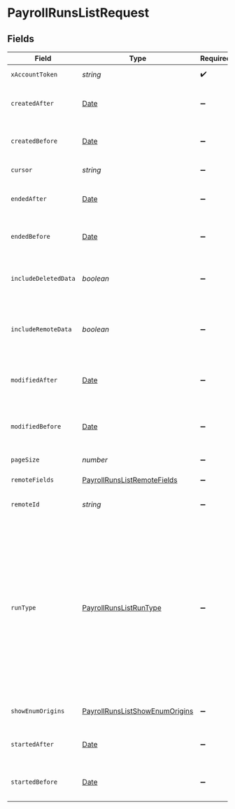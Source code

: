 # PayrollRunsListRequest


## Fields

| Field                                                                                                                                                                                                                                                                                     | Type                                                                                                                                                                                                                                                                                      | Required                                                                                                                                                                                                                                                                                  | Description                                                                                                                                                                                                                                                                               |
| ----------------------------------------------------------------------------------------------------------------------------------------------------------------------------------------------------------------------------------------------------------------------------------------- | ----------------------------------------------------------------------------------------------------------------------------------------------------------------------------------------------------------------------------------------------------------------------------------------- | ----------------------------------------------------------------------------------------------------------------------------------------------------------------------------------------------------------------------------------------------------------------------------------------- | ----------------------------------------------------------------------------------------------------------------------------------------------------------------------------------------------------------------------------------------------------------------------------------------- |
| `xAccountToken`                                                                                                                                                                                                                                                                           | *string*                                                                                                                                                                                                                                                                                  | :heavy_check_mark:                                                                                                                                                                                                                                                                        | Token identifying the end user.                                                                                                                                                                                                                                                           |
| `createdAfter`                                                                                                                                                                                                                                                                            | [Date](https://developer.mozilla.org/en-US/docs/Web/JavaScript/Reference/Global_Objects/Date)                                                                                                                                                                                             | :heavy_minus_sign:                                                                                                                                                                                                                                                                        | If provided, will only return objects created after this datetime.                                                                                                                                                                                                                        |
| `createdBefore`                                                                                                                                                                                                                                                                           | [Date](https://developer.mozilla.org/en-US/docs/Web/JavaScript/Reference/Global_Objects/Date)                                                                                                                                                                                             | :heavy_minus_sign:                                                                                                                                                                                                                                                                        | If provided, will only return objects created before this datetime.                                                                                                                                                                                                                       |
| `cursor`                                                                                                                                                                                                                                                                                  | *string*                                                                                                                                                                                                                                                                                  | :heavy_minus_sign:                                                                                                                                                                                                                                                                        | The pagination cursor value.                                                                                                                                                                                                                                                              |
| `endedAfter`                                                                                                                                                                                                                                                                              | [Date](https://developer.mozilla.org/en-US/docs/Web/JavaScript/Reference/Global_Objects/Date)                                                                                                                                                                                             | :heavy_minus_sign:                                                                                                                                                                                                                                                                        | If provided, will only return payroll runs ended after this datetime.                                                                                                                                                                                                                     |
| `endedBefore`                                                                                                                                                                                                                                                                             | [Date](https://developer.mozilla.org/en-US/docs/Web/JavaScript/Reference/Global_Objects/Date)                                                                                                                                                                                             | :heavy_minus_sign:                                                                                                                                                                                                                                                                        | If provided, will only return payroll runs ended before this datetime.                                                                                                                                                                                                                    |
| `includeDeletedData`                                                                                                                                                                                                                                                                      | *boolean*                                                                                                                                                                                                                                                                                 | :heavy_minus_sign:                                                                                                                                                                                                                                                                        | Whether to include data that was marked as deleted by third party webhooks.                                                                                                                                                                                                               |
| `includeRemoteData`                                                                                                                                                                                                                                                                       | *boolean*                                                                                                                                                                                                                                                                                 | :heavy_minus_sign:                                                                                                                                                                                                                                                                        | Whether to include the original data Merge fetched from the third-party to produce these models.                                                                                                                                                                                          |
| `modifiedAfter`                                                                                                                                                                                                                                                                           | [Date](https://developer.mozilla.org/en-US/docs/Web/JavaScript/Reference/Global_Objects/Date)                                                                                                                                                                                             | :heavy_minus_sign:                                                                                                                                                                                                                                                                        | If provided, only objects synced by Merge after this date time will be returned.                                                                                                                                                                                                          |
| `modifiedBefore`                                                                                                                                                                                                                                                                          | [Date](https://developer.mozilla.org/en-US/docs/Web/JavaScript/Reference/Global_Objects/Date)                                                                                                                                                                                             | :heavy_minus_sign:                                                                                                                                                                                                                                                                        | If provided, only objects synced by Merge before this date time will be returned.                                                                                                                                                                                                         |
| `pageSize`                                                                                                                                                                                                                                                                                | *number*                                                                                                                                                                                                                                                                                  | :heavy_minus_sign:                                                                                                                                                                                                                                                                        | Number of results to return per page.                                                                                                                                                                                                                                                     |
| `remoteFields`                                                                                                                                                                                                                                                                            | [PayrollRunsListRemoteFields](../../models/operations/payrollrunslistremotefields.md)                                                                                                                                                                                                     | :heavy_minus_sign:                                                                                                                                                                                                                                                                        | Deprecated. Use show_enum_origins.                                                                                                                                                                                                                                                        |
| `remoteId`                                                                                                                                                                                                                                                                                | *string*                                                                                                                                                                                                                                                                                  | :heavy_minus_sign:                                                                                                                                                                                                                                                                        | The API provider's ID for the given object.                                                                                                                                                                                                                                               |
| `runType`                                                                                                                                                                                                                                                                                 | [PayrollRunsListRunType](../../models/operations/payrollrunslistruntype.md)                                                                                                                                                                                                               | :heavy_minus_sign:                                                                                                                                                                                                                                                                        | If provided, will only return PayrollRun's with this status. Options: ('REGULAR', 'OFF_CYCLE', 'CORRECTION', 'TERMINATION', 'SIGN_ON_BONUS')<br/><br/>* `REGULAR` - REGULAR<br/>* `OFF_CYCLE` - OFF_CYCLE<br/>* `CORRECTION` - CORRECTION<br/>* `TERMINATION` - TERMINATION<br/>* `SIGN_ON_BONUS` - SIGN_ON_BONUS |
| `showEnumOrigins`                                                                                                                                                                                                                                                                         | [PayrollRunsListShowEnumOrigins](../../models/operations/payrollrunslistshowenumorigins.md)                                                                                                                                                                                               | :heavy_minus_sign:                                                                                                                                                                                                                                                                        | Which fields should be returned in non-normalized form.                                                                                                                                                                                                                                   |
| `startedAfter`                                                                                                                                                                                                                                                                            | [Date](https://developer.mozilla.org/en-US/docs/Web/JavaScript/Reference/Global_Objects/Date)                                                                                                                                                                                             | :heavy_minus_sign:                                                                                                                                                                                                                                                                        | If provided, will only return payroll runs started after this datetime.                                                                                                                                                                                                                   |
| `startedBefore`                                                                                                                                                                                                                                                                           | [Date](https://developer.mozilla.org/en-US/docs/Web/JavaScript/Reference/Global_Objects/Date)                                                                                                                                                                                             | :heavy_minus_sign:                                                                                                                                                                                                                                                                        | If provided, will only return payroll runs started before this datetime.                                                                                                                                                                                                                  |